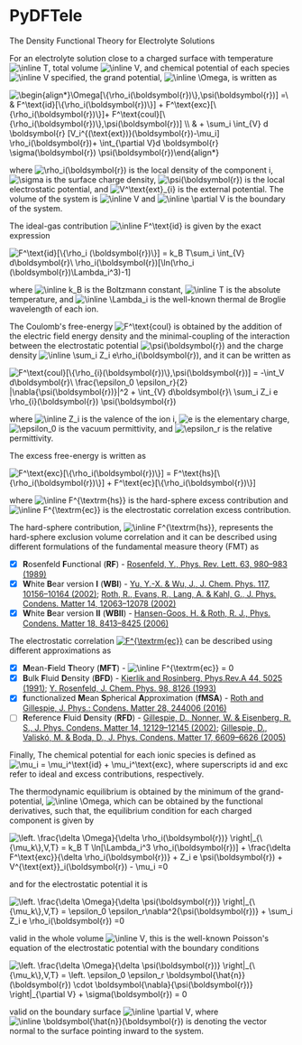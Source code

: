 # PyDFTele
The Density Functional Theory for Electrolyte Solutions

For an electrolyte solution close to a charged surface with temperature <img src="https://latex.codecogs.com/svg.image?\inline&space;T" title="\inline T" />, total volume <img src="https://latex.codecogs.com/svg.image?\inline&space;V" title="\inline V" />, and chemical potential of each species <img src="https://latex.codecogs.com/svg.image?\inline&space;V" title="\inline V" /> specified, the grand potential, <img src="https://latex.codecogs.com/svg.image?\inline&space;\Omega" title="\inline \Omega" />, is written as

<img src="https://latex.codecogs.com/svg.image?\begin{align*}\Omega[\{\rho_i(\boldsymbol{r})\},\psi(\boldsymbol{r})]&space;=\&space;&&space;F^\text{id}[\{\rho_i(\boldsymbol{r})\}]&space;&plus;&space;F^\text{exc}[\{\rho_i(\boldsymbol{r})\}]&plus;&space;F^\text{coul}[\{\rho_i(\boldsymbol{r})\},\psi(\boldsymbol{r})]&space;\\&space;&&space;&plus;&space;\sum_i&space;\int_{V}&space;d&space;\boldsymbol{r}&space;&space;[V_i^{(\text{ext})}(\boldsymbol{r})-\mu_i]&space;\rho_i(\boldsymbol{r})&plus;&space;\int_{\partial&space;V}d&space;\boldsymbol{r}&space;\sigma(\boldsymbol{r})&space;\psi(\boldsymbol{r})\end{align*}" title="\begin{align*}\Omega[\{\rho_i(\boldsymbol{r})\},\psi(\boldsymbol{r})] =\ & F^\text{id}[\{\rho_i(\boldsymbol{r})\}] + F^\text{exc}[\{\rho_i(\boldsymbol{r})\}]+ F^\text{coul}[\{\rho_i(\boldsymbol{r})\},\psi(\boldsymbol{r})] \\ & + \sum_i \int_{V} d \boldsymbol{r} [V_i^{(\text{ext})}(\boldsymbol{r})-\mu_i] \rho_i(\boldsymbol{r})+ \int_{\partial V}d \boldsymbol{r} \sigma(\boldsymbol{r}) \psi(\boldsymbol{r})\end{align*}" />

where <img src="https://latex.codecogs.com/svg.image?\rho_i(\boldsymbol{r})" title="\rho_i(\boldsymbol{r})" /> is the local density of the component i, <img src="https://latex.codecogs.com/svg.image?\sigma" title="\sigma" /> is the surface charge density, <img src="https://latex.codecogs.com/svg.image?\psi(\boldsymbol{r})" title="\psi(\boldsymbol{r})" /> is the local electrostatic potential, and <img src="https://latex.codecogs.com/svg.image?V^\text{ext}_{i}" title="V^\text{ext}_{i}" /> is the external potential. The volume of the system is <img src="https://latex.codecogs.com/svg.image?\inline&space;V&space;" title="\inline V " /> and <img src="https://latex.codecogs.com/svg.image?\inline&space;\partial&space;V&space;" title="\inline \partial V " /> is the boundary of the system. 

The ideal-gas contribution <img src="https://latex.codecogs.com/svg.image?\inline&space;F^\text{id}" title="\inline F^\text{id}" /> is given by the exact expression

<img src="https://latex.codecogs.com/svg.image?F^\text{id}[\{\rho_i&space;(\boldsymbol{r})\}]&space;=&space;k_B&space;T\sum_i&space;\int_{V}&space;d\boldsymbol{r}\&space;\rho_i(\boldsymbol{r})[\ln(\rho_i&space;(\boldsymbol{r})\Lambda_i^3)-1]" title="F^\text{id}[\{\rho_i (\boldsymbol{r})\}] = k_B T\sum_i \int_{V} d\boldsymbol{r}\ \rho_i(\boldsymbol{r})[\ln(\rho_i (\boldsymbol{r})\Lambda_i^3)-1]" />

where <img src="https://latex.codecogs.com/svg.image?\inline&space;k_B" title="\inline k_B" /> is the Boltzmann constant, <img src="https://latex.codecogs.com/svg.image?\inline&space;T" title="\inline T" /> is the absolute temperature, and <img src="https://latex.codecogs.com/svg.image?\inline&space;\Lambda_i" title="\inline \Lambda_i" /> is the well-known thermal de Broglie wavelength of each ion.

The Coulomb's free-energy <img src="https://latex.codecogs.com/svg.image?F^\text{coul}" title="F^\text{coul}" /> is obtained by the addition of the electric field energy density and the minimal-coupling of the interaction between the electrostatic potential <img src="https://latex.codecogs.com/svg.image?\psi(\boldsymbol{r})" title="\psi(\boldsymbol{r})" /> and the charge density <img src="https://latex.codecogs.com/svg.image?\inline&space;\sum_i&space;Z_i&space;e\rho_i(\boldsymbol{r})" title="\inline \sum_i Z_i e\rho_i(\boldsymbol{r})" />, and it can be written as 

<img src="https://latex.codecogs.com/svg.image?F^\text{coul}[\{\rho_{i}(\boldsymbol{r})\},\psi(\boldsymbol{r})]&space;=&space;-\int_V&space;d\boldsymbol{r}\&space;\frac{\epsilon_0&space;\epsilon_r}{2}&space;|\nabla{\psi(\boldsymbol{r})}|^2&space;&plus;&space;\int_{V}&space;d\boldsymbol{r}\&space;\sum_i&space;Z_i&space;e&space;\rho_{i}(\boldsymbol{r})&space;\psi(\boldsymbol{r})" title="F^\text{coul}[\{\rho_{i}(\boldsymbol{r})\},\psi(\boldsymbol{r})] = -\int_V d\boldsymbol{r}\ \frac{\epsilon_0 \epsilon_r}{2} |\nabla{\psi(\boldsymbol{r})}|^2 + \int_{V} d\boldsymbol{r}\ \sum_i Z_i e \rho_{i}(\boldsymbol{r}) \psi(\boldsymbol{r})" />

where <img src="https://latex.codecogs.com/svg.image?\inline&space;Z_i" title="\inline Z_i" /> is the valence of the ion i, <img src="https://latex.codecogs.com/svg.image?e" title="e" /> is the elementary charge, <img src="https://latex.codecogs.com/svg.image?\epsilon_0" title="\epsilon_0" /> is the vacuum permittivity, and <img src="https://latex.codecogs.com/svg.image?\epsilon_r" title="\epsilon_r" /> is the relative permittivity.

The excess free-energy is written as

<img src="https://latex.codecogs.com/svg.image?F^\text{exc}[\{\rho_i(\boldsymbol{r})\}]&space;=&space;F^\text{hs}[\{\rho_i(\boldsymbol{r})\}]&space;&plus;&space;F^\text{ec}[\{\rho_i(\boldsymbol{r})\}]" title="F^\text{exc}[\{\rho_i(\boldsymbol{r})\}] = F^\text{hs}[\{\rho_i(\boldsymbol{r})\}] + F^\text{ec}[\{\rho_i(\boldsymbol{r})\}]" />

where <img src="https://latex.codecogs.com/svg.image?\inline&space;F^{\textrm{hs}}" title="\inline F^{\textrm{hs}}" /> is the hard-sphere excess contribution and <img src="https://latex.codecogs.com/svg.image?\inline&space;F^{\textrm{ec}}" title="\inline F^{\textrm{ec}}" /> is the electrostatic correlation excess contribution. 

The hard-sphere contribution, <img src="https://latex.codecogs.com/svg.image?\inline&space;F^{\textrm{hs}}" title="\inline F^{\textrm{hs}}" />, represents the hard-sphere exclusion volume correlation and it can be described using different formulations of the fundamental measure theory (FMT) as

- [x] **R**osenfeld **F**unctional (**RF**) - [Rosenfeld, Y., Phys. Rev. Lett. 63, 980–983 (1989)](https://link.aps.org/doi/10.1103/PhysRevLett.63.980)
- [x] **W**hite **B**ear version **I** (**WBI**) - [Yu, Y.-X. & Wu, J., J. Chem. Phys. 117, 10156–10164 (2002)](http://aip.scitation.org/doi/10.1063/1.1520530); [Roth, R., Evans, R., Lang, A. & Kahl, G., J. Phys. Condens. Matter 14, 12063–12078 (2002)](https://iopscience.iop.org/article/10.1088/0953-8984/14/46/313)
- [x] **W**hite **B**ear version **II** (**WBII**) - [Hansen-Goos, H. & Roth, R. J., Phys. Condens. Matter 18, 8413–8425 (2006)](https://iopscience.iop.org/article/10.1088/0953-8984/18/37/002)

The electrostatic correlation <a href="https://latex.codecogs.com/gif.latex?F%5E%5Ctext%7Bec%7D" target="_blank"><img src="https://latex.codecogs.com/gif.latex?F%5E%5Ctext%7Bec%7D" title="F^{\textrm{ec}}" /></a> can be described using different approximations as
- [x] **M**ean-**F**ield **T**heory (**MFT**) - <img src="https://latex.codecogs.com/svg.image?\inline&space;F^{\textrm{ec}}&space;=&space;0" title="\inline F^{\textrm{ec}} = 0" />
- [x] **B**ulk **F**luid **D**ensity (**BFD**) - [Kierlik and Rosinberg, Phys.Rev.A 44, 5025 (1991)](https://doi.org/10.1103/PhysRevA.44.5025); [Y. Rosenfeld, J. Chem. Phys. 98, 8126 (1993)](https://doi.org/10.1063/1.464569)
- [x] **f**unctionalized **M**ean **S**pherical **A**pproximation (**fMSA**) - [Roth and Gillespie, J. Phys.: Condens. Matter 28, 244006 (2016)](https://doi.org/10.1088/0953-8984/28/24/244006)
- [ ] **R**eference **F**luid **D**ensity (**RFD**) - [Gillespie, D., Nonner, W. & Eisenberg, R. S., J. Phys. Condens. Matter 14, 12129–12145 (2002)](https://iopscience.iop.org/article/10.1088/0953-8984/14/46/317); [Gillespie, D., Valiskó, M. & Boda, D., J. Phys. Condens. Matter 17, 6609–6626 (2005)](https://iopscience.iop.org/article/10.1088/0953-8984/17/42/002)

Finally, The chemical potential for each ionic species is defined as <img src="https://latex.codecogs.com/svg.image?\mu_i&space;=&space;\mu_i^\text{id}&space;&plus;&space;\mu_i^\text{exc}" title="\mu_i = \mu_i^\text{id} + \mu_i^\text{exc}" />, where superscripts id and exc refer to ideal and excess contributions, respectively.

The thermodynamic equilibrium is obtained by the minimum of the grand-potential, <img src="https://latex.codecogs.com/svg.image?\inline&space;\Omega" title="\inline \Omega" />, which can be obtained by the functional derivatives, such that, the equilibrium condition for each charged component is given by 

<img src="https://latex.codecogs.com/svg.image?&space;\left.&space;\frac{\delta&space;\Omega}{\delta&space;\rho_i(\boldsymbol{r})}&space;\right|_{\{\mu_k\},V,T}&space;=&space;k_B&space;T&space;\ln[\Lambda_i^3&space;\rho_i(\boldsymbol{r})]&space;&plus;&space;\frac{\delta&space;F^\text{exc}}{\delta&space;\rho_i(\boldsymbol{r})}&space;&plus;&space;Z_i&space;e&space;\psi(\boldsymbol{r})&space;&plus;&space;&space;V^{\text{ext}}_i(\boldsymbol{r})&space;&space;-&space;\mu_i&space;=0" title=" \left. \frac{\delta \Omega}{\delta \rho_i(\boldsymbol{r})} \right|_{\{\mu_k\},V,T} = k_B T \ln[\Lambda_i^3 \rho_i(\boldsymbol{r})] + \frac{\delta F^\text{exc}}{\delta \rho_i(\boldsymbol{r})} + Z_i e \psi(\boldsymbol{r}) + V^{\text{ext}}_i(\boldsymbol{r}) - \mu_i =0" />

and for the electrostatic potential it is 

<img src="https://latex.codecogs.com/svg.image?&space;\left.&space;\frac{\delta&space;\Omega}{\delta&space;\psi(\boldsymbol{r})}&space;\right|_{\{\mu_k\},V,T}&space;=&space;\epsilon_0&space;\epsilon_r\nabla^2{\psi(\boldsymbol{r})}&space;&plus;&space;\sum_i&space;Z_i&space;e&space;\rho_i(\boldsymbol{r})&space;=0" title=" \left. \frac{\delta \Omega}{\delta \psi(\boldsymbol{r})} \right|_{\{\mu_k\},V,T} = \epsilon_0 \epsilon_r\nabla^2{\psi(\boldsymbol{r})} + \sum_i Z_i e \rho_i(\boldsymbol{r}) =0" />

valid in the whole volume <img src="https://latex.codecogs.com/svg.image?\inline&space;V&space;" title="\inline V " />, this is the well-known Poisson's equation of the electrostatic potential with the boundary conditions

<img src="https://latex.codecogs.com/svg.image?\left.&space;\frac{\delta&space;\Omega}{\delta&space;\psi(\boldsymbol{r})}&space;\right|_{\{\mu_k\},V,T}&space;=&space;\left.&space;\epsilon_0&space;\epsilon_r&space;\boldsymbol{\hat{n}}(\boldsymbol{r})&space;\cdot&space;\boldsymbol{\nabla}{\psi(\boldsymbol{r})}&space;\right|_{\partial&space;V}&space;&plus;&space;\sigma(\boldsymbol{r})&space;=&space;0" title="\left. \frac{\delta \Omega}{\delta \psi(\boldsymbol{r})} \right|_{\{\mu_k\},V,T} = \left. \epsilon_0 \epsilon_r \boldsymbol{\hat{n}}(\boldsymbol{r}) \cdot \boldsymbol{\nabla}{\psi(\boldsymbol{r})} \right|_{\partial V} + \sigma(\boldsymbol{r}) = 0" />

valid on the boundary surface <img src="https://latex.codecogs.com/svg.image?\inline&space;\partial&space;V&space;" title="\inline \partial V " />, where <img src="https://latex.codecogs.com/svg.image?\inline&space;\boldsymbol{\hat{n}}(\boldsymbol{r})" title="\inline \boldsymbol{\hat{n}}(\boldsymbol{r})" /> is denoting the vector normal to the surface pointing inward to the system.
